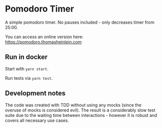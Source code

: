 # Pomodoro Timer

A simple pomodoro timer. No pauses included - only decreases timer from 25:00.

You can access an online version here: https://pomodoro.thomasheinlein.com

## Run in docker

Start with `yarn start`.

Run tests via `yarn test`.

## Development notes

The code was created with TDD without using any mocks (since the overuse of mocks is considered evil). The result is a
considerably slow test suite due to the waiting time between interactions - however it is robust and covers all necessary
use cases.


